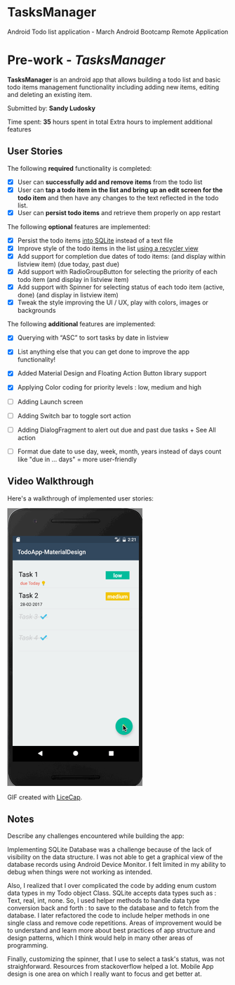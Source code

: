 # TasksManager
 Android Todo list application - March Android Bootcamp Remote Application 
 
 # Pre-work - *TasksManager*

**TasksManager** is an android app that allows building a todo list and basic todo items management functionality including adding new items, editing and deleting an existing item.

Submitted by: **Sandy Ludosky**

Time spent: **35** hours spent in total
Extra hours to implement additional features

## User Stories

The following **required** functionality is completed:

* [x] User can **successfully add and remove items** from the todo list
* [x] User can **tap a todo item in the list and bring up an edit screen for the todo item** and then have any changes to the text reflected in the todo list.
* [x] User can **persist todo items** and retrieve them properly on app restart

The following **optional** features are implemented:

* [x] Persist the todo items [into SQLite](http://guides.codepath.com/android/Persisting-Data-to-the-Device#sqlite) instead of a text file
* [x] Improve style of the todo items in the list [using a recycler view](https://guides.codepath.com/android/using-the-recyclerview)
* [x] Add support for completion due dates of todo items:  (and display within listview item) (due today, past due)
* [x] Add support with RadioGroupButton for selecting the priority of each todo item (and display in listview item)
* [x] Add support with Spinner for selecting status of each todo item (active, done) (and display in listview item)
* [x] Tweak the style improving the UI / UX, play with colors, images or backgrounds

The following **additional** features are implemented:

* [x] Querying with “ASC” to sort tasks by date in listview
* [x] List anything else that you can get done to improve the app functionality!
* [x] Added Material Design and Floating Action Button library support
* [x] Applying Color coding for priority levels : low, medium and high
* [ ] Adding Launch screen
* [ ] Adding Switch bar to toggle sort action
* [ ] Adding DialogFragment to alert out due and past due tasks + See All action
* [ ] Format due date to use day, week, month, years instead of days count like "due in ... days" = more user-friendly 


## Video Walkthrough 

Here's a walkthrough of implemented user stories:

<img src='taskManager.gif' title='Video Walkthrough' width='' alt='Video Walkthrough' />

GIF created with [LiceCap](http://www.cockos.com/licecap/).

## Notes

Describe any challenges encountered while building the app:

Implementing SQLite Database was a challenge because of the lack of visibility on the data structure. I was not able to get a graphical view of the database records using Android Device Monitor. I felt limited in my ability to debug when things were not working as intended.

Also, I realized that I over complicated the code by adding enum custom data types in my Todo object Class. SQLite accepts data types such as : Text, real, int, none. So, I used helper methods to handle data type conversion back and forth : to save to the database and to fetch from the database. I later refactored the code to include helper methods in one single class and remove code repetitions.
Areas of improvement would be to understand and learn more about best practices of app structure and design patterns, which I think would help in many other areas of programming.

Finally, customizing the spinner, that I use to select a task's status, was not straighforward. Resources from stackoverflow helped a lot. Mobile App design is one area on which I really want to focus and get better at.

